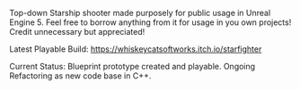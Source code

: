 Top-down Starship shooter made purposely for public usage in Unreal Engine 5.
Feel free to borrow anything from it for usage in you own projects! Credit unnecessary but appreciated!

Latest Playable Build: https://whiskeycatsoftworks.itch.io/starfighter

Current Status: Blueprint prototype created and playable. Ongoing Refactoring as new code base in C++.
